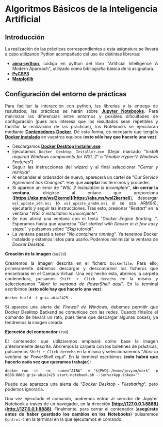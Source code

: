 # Algoritmos Básicos de la Inteligencia Artificial

## Introducción

<div style="text-align: justify">
La realización de las prácticas correspondientes a esta asignatura se llevará a cabo utilizando Python acompañado del uso de distintas librerías:

* **[aima-python](https://github.com/aimacode/aima-python)**, código en python del libro "Artificial Intelligence A Modern Approach", utilizado como bibliografía básica de la asignatura. 
* **[PyCSP3](http://pycsp.org/)**
* **[Matplotlib]()**


## Configuración del entorno de prácticas

Para facilitar la interacción con python, las librerías y la entrega de resultados, las prácticas se harán sobre **[Jupyter Notebooks](https://jupyter.readthedocs.io/en/latest/index.html)**. Para minimizar las diferencias entre entornos y posibles dificultades de configuración (pues nos interesa que los resultados sean repetibles y facilitar la realización de las prácticas), los Notebooks se ejecutarán mediante **[Contenedores Docker](https://www.docker.com/)**. De esta forma, es necesario que tengáis **[Docker instalado](https://docs.docker.com/desktop/windows/install/)** en vuestros equipos (**esto sólo hay que hacerlo una vez**):

* Descargamos **[Docker Desktop Installer.exe](https://desktop.docker.com/win/main/amd64/Docker%20Desktop%20Installer.exe)**
* Ejecutamos `Docker Desktop Installer.exe` (Dejar marcado "*Install required Windows components for WSL 2*" o "*Enable Hyper-V Windows Features*") 
* Seguir las instrucciones del wizard y al final seleccionar "*Cerrar y reiniciar*" 
* Al encender el ordenador de nuevo, aparecerá un cartel de "*Our Service Agreement has Changed*". Hay que **aceptar** los términos y proceder. 
* Si aparece un error de "*WSL 2 installation is incomplete*", **sin cerrar la ventana**, dirigirse al enlace que proporciona (**[https://aka.ms/wsl2kernel](https://aka.ms/wsl2kernel)**), descargar `wsl_update_x64.msi` (ó `wsl_update_arm64.msi` si se usa ARM64), ejecutarlo y seguir las instrucciones. Tras esto, presionar "*Restart*" en la ventana "*WSL 2 installation is incomplete*". 
* Se nos abrirá una ventana con el texto "*Docker Engine Starting...*". Esperamos hasta que aparezca "*Get started with Docker in a few easy steps!*". y pulsamos sobre "*Skip tutorial*". 
* La ventana pasará a tener "*No containers running*". Ya tenemos Docker instalado y estamos listos para usarlo. Podemos minimizar la ventana de *Docker Desktop*.


**Creación de la imagen** (`build`)

Crearemos la imagen descrita en el fichero `Dockerfile`. Para ello, primeramente debemos descargar y descomprimir los ficheros que encontrarás en el Campus Virtual. Una vez hecho esto, abrimos la carpeta contenedora, pulsamos `Shift + Click derecho` en la misma y seleccionamos "*Abrir la ventana de PowerShell aquí*". En la terminal escribimos (**esto sólo hay que hacerlo una vez**):
```shell
docker build -t gria-abia2425 .
```
Si aparece una alerta del *Firewall de Windows*, debemos permitir que Docker Desktop Backend se comunique con las redes. Cuando finalice el comando (le llevará un rato, pues tiene que descargar algunas cosas), ya tendremos la imagen creada. 


**Ejecución del contenedor** (`run`)

El contenedor que utilizaremos empleará como base la imagen anteriormente descrita. Abriremos la carpeta con los boletines de prácticas, pulsaremos `Shift + Click derecho` en la misma y seleccionaremos "*Abrir la ventana de PowerShell aquí*". En la terminal escribimos (**esto habrá que hacerlo cada vez que queramos trabajar**):
```shell
docker run -it --rm --name="AIBA" -v "${PWD}:/home/jovyan/work" -p 8888:8888 gria-abia2425 start-notebook.sh --ServerApp.token=''
```
Puede que aparezca una alerta de "*Docker Desktop - Filesharing*", pero podemos ignorarla.

Una vez ejecutado el comando, podremos entrar al servidor de Jupyter Notebook a través de un navegador, en la dirección **[http://127.0.0.1:8888](http://127.0.0.1:8888)**.
Finalmente, para cerrar el contenedor (**asegúrate antes de haber guardado los cambios en los Notebooks**) pulsaremos `Control-C` en la terminal en la que ejecutamos el comando.

</div>


